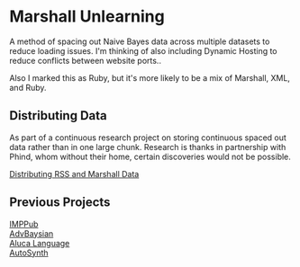 # Marshall Unlearning
A method of spacing out Naive Bayes data across multiple datasets to reduce loading issues. I'm thinking of also including Dynamic Hosting to reduce conflicts between website ports..

Also I marked this as Ruby, but it's more likely to be a mix of Marshall, XML, and Ruby.

## Distributing Data
As part of a continuous research project on storing continuous spaced out data rather than in one large chunk. Research is thanks in partnership with Phind, whom without their home, certain discoveries would not be possible.

[Distributing RSS and Marshall Data](https://lwflouisa.github.io/AskPhind/PhindMeAnAnswer/DistributingSpacedRSSData)

## Previous Projects
[IMPPub]()<br />
[AdvBaysian](https://github.com/LWFlouisa/AdvBaysian)<br />
[Aluca Language]()<br />
[AutoSynth](https://github.com/LWFlouisa/AutoSynth)
